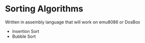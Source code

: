 # Sorting Algorithms

Written in assembly language that will work on emu8086 or DosBox 

- Insertion Sort 
- Bubble Sort
